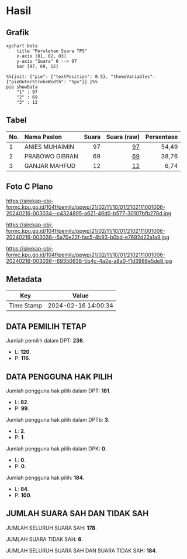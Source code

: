 # Hasil

## Grafik

```mermaid
xychart-beta
    title "Perolehan Suara TPS"
    x-axis [01, 02, 03]
    y-axis "Suara" 0 --> 97
    bar [97, 69, 12]
```

```mermaid
%%{init: {"pie": {"textPosition": 0.5}, "themeVariables": {"pieOuterStrokeWidth": "5px"}} }%%
pie showData
    "1" : 97
    "2" : 69
    "3" : 12
```

## Tabel

| No. | Nama Paslon    | Suara | Suara (raw) | Persentase |
|:--- |:-------------- | -----:| -----------:| ----------:|
| 1   | ANIES MUHAIMIN | 97    | [97][p-1]   | 54,49      |
| 2   | PRABOWO GIBRAN | 69    | [69][p-2]   | 38,76      |
| 3   | GANJAR MAHFUD  | 12    | [12][p-3]   | 6,74       |


[p-1]: https://github.com/gigit-pemilu/pemilu-2024-21-kepulauan-riau/blob/main/pilpres/hitung-suara/sub/21-kepulauan-riau/sub/02-karimun/sub/11-ungar/sub/1001-alai/sub/006-tps/sub/paslon-1.txt
[p-2]: https://github.com/gigit-pemilu/pemilu-2024-21-kepulauan-riau/blob/main/pilpres/hitung-suara/sub/21-kepulauan-riau/sub/02-karimun/sub/11-ungar/sub/1001-alai/sub/006-tps/sub/paslon-2.txt
[p-3]: https://github.com/gigit-pemilu/pemilu-2024-21-kepulauan-riau/blob/main/pilpres/hitung-suara/sub/21-kepulauan-riau/sub/02-karimun/sub/11-ungar/sub/1001-alai/sub/006-tps/sub/paslon-3.txt

## Foto C Plano

https://sirekap-obj-formc.kpu.go.id/104f/pemilu/ppwp/21/02/11/10/01/2102111001006-20240216-003034--c4324895-a621-46d0-b577-30107bfb278d.jpg

https://sirekap-obj-formc.kpu.go.id/104f/pemilu/ppwp/21/02/11/10/01/2102111001006-20240216-003038--5a70e22f-fac5-4b93-b0bd-e7692d22a1a9.jpg

https://sirekap-obj-formc.kpu.go.id/104f/pemilu/ppwp/21/02/11/10/01/2102111001006-20240216-003036--69350638-5b4c-4a2e-a8a0-f1d3988e5de8.jpg


## Metadata

| Key        | Value               |
| ---------- | ------------------- |
| Time Stamp | 2024-02-16 14:00:34 |


## DATA PEMILIH TETAP

Jumlah pemilih dalam DPT: **236**.
 * L: **120**.
 * P: **116**.

## DATA PENGGUNA HAK PILIH

Jumlah pengguna hak pilih dalam DPT: **181**.
 * L: **82**.
 * P: **99**.

Jumlah pengguna hak pilih dalam DPTb: **3**.
 * L: **2**.
 * P: **1**.

Jumlah pengguna hak pilih dalam DPK: **0**.
 * L: **0**.
 * P: **0**.

Jumlah pengguna hak pilih: **184**.
 * L: **84**.
 * P: **100**.

## JUMLAH SUARA SAH DAN TIDAK SAH

JUMLAH SELURUH SUARA SAH: **178**.

JUMLAH SUARA TIDAK SAH: **6**.

JUMLAH SELURUH SUARA SAH DAN SUARA TIDAK SAH: **184**.



